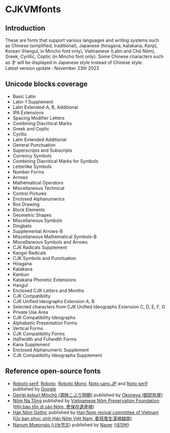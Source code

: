 # CJKVMfonts

## Introduction  
These are fonts that support various languages and writing systems such as Chinese (simplified, traditional), Japanese (hiragana, katakana, Kanji), Korean (Hangul, in Mincho font only), Vietnamese (Latin and Chữ Nôm), Greek, Cyrillic, Coptic (in Mincho font only). Some Chinese characters such as 才 will be displayed in Japanese style instead of Chinese style.  
Latest version update : November 23th 2023 

## Unicode blocks coverage
* Basic Latin
* Latin-1 Supplement
* Latin Extended-A, B, Additional
* IPA Extensions
* Spacing Modifier Letters
* Combining Diacritical Marks
* Greek and Coptic
* Cyrillic
* Latin Extended Additional
* General Punctuation
* Superscripts and Subscripts
* Currency Symbols
* Combining Diacritical Marks for Symbols
* Letterlike Symbols
* Number Forms
* Arrows
* Mathematical Operators
* Miscellaneous Technical
* Control Pictures
* Enclosed Alphanumerics
* Box Drawing
* Block Elements
* Geometric Shapes
* Miscellaneous Symbols
* Dingbats
* Supplemental Arrows-B
* Miscellaneous Mathematical Symbols-B
* Miscellaneous Symbols and Arrows
* CJK Radicals Supplement
* Kangxi Radicals
* CJK Symbols and Punctuation
* Hiragana
* Katakana
* Kanbun
* Katakana Phonetic Extensions
* Hangul
* Enclosed CJK Letters and Months
* CJK Compatibility
* CJK Unified Ideographs Extension A, B
* Selected characters from CJK Unified Ideographs Extension C, D, E, F, G
* Private Use Area
* CJK Compatibility Ideographs
* Alphabetic Presentation Forms
* Vertical Forms
* CJK Compatibility Forms
* Halfwidth and Fullwidth Forms
* Kana Supplement
* Enclosed Alphanumeric Supplement
* CJK Compatibility Ideographs Supplement

## Reference open-source fonts
* [Roboto serif](https://fonts.google.com/specimen/Roboto+Serif), [Roboto](https://fonts.google.com/specimen/Roboto), [Roboto Mono](https://fonts.google.com/?query=Roboto+mono), [Noto sans JP](https://fonts.google.com/noto/specimen/Noto+Sans+JP?query=noto+sans+jp) and [Noto serif](https://fonts.google.com/noto/specimen/Noto+Serif) published by [Google](https://about.google)
* [Gen’ei koburi Minchō (源映こぶり明朝)](https://okoneya.jp/font/genei-koburimin.html) published by [Okoneya (御琥祢屋)](https://okoneya.jp)
* [Nôm Na Tống](http://nomfoundation.org/nom-tools/Nom-Font?uiLang=en) published by [Vietnamese Nôm Preservation Foundation](http://nomfoundation.org/?uiLang=en) ([Hội bảo tồn di sản Nôm, 會保存遺産喃](http://nomfoundation.org/?uiLang=vn))
* [Hán Nôm Gothic](https://drive.google.com/drive/folders/0ByXIvWRASkT9Y0J3Y3E0QTJvZG8?resourcekey=0-PjsVEMQMfBgUOOWwRV1OJQ) published by [Han Nom revival committee of Vietnam (Ủy ban phục sinh Hán Nôm Việt Nam, 委班復生漢喃越南)](http://hannom-rcv.org/)
* [Nanum Myeongjo (나눔명조)](https://m-hangeul.naver.com/font/detail/nanum-myeongjo) published by [Naver](https://www.navercorp.com/en/naver/company) ([네이버](https://www.navercorp.com/naver/company)) 


